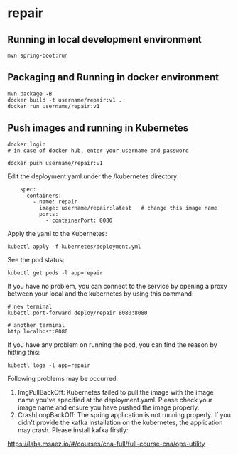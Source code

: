 # repair

## Running in local development environment

```
mvn spring-boot:run
```

## Packaging and Running in docker environment

```
mvn package -B
docker build -t username/repair:v1 .
docker run username/repair:v1
```

## Push images and running in Kubernetes

```
docker login 
# in case of docker hub, enter your username and password

docker push username/repair:v1
```

Edit the deployment.yaml under the /kubernetes directory:
```
    spec:
      containers:
        - name: repair
          image: username/repair:latest   # change this image name
          ports:
            - containerPort: 8080

```

Apply the yaml to the Kubernetes:
```
kubectl apply -f kubernetes/deployment.yml
```

See the pod status:
```
kubectl get pods -l app=repair
```

If you have no problem, you can connect to the service by opening a proxy between your local and the kubernetes by using this command:
```
# new terminal
kubectl port-forward deploy/repair 8080:8080

# another terminal
http localhost:8080
```

If you have any problem on running the pod, you can find the reason by hitting this:
```
kubectl logs -l app=repair
```

Following problems may be occurred:

1. ImgPullBackOff:  Kubernetes failed to pull the image with the image name you've specified at the deployment.yaml. Please check your image name and ensure you have pushed the image properly.
1. CrashLoopBackOff: The spring application is not running properly. If you didn't provide the kafka installation on the kubernetes, the application may crash. Please install kafka firstly:

https://labs.msaez.io/#/courses/cna-full/full-course-cna/ops-utility

